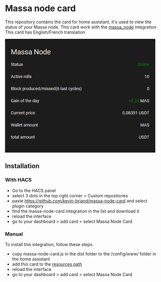 # Massa node card

This repository contains the card for home assistant, it's used to view the status of your Massa node.
This card work with the [massa_node](https://github.com/kevin-briand/massa_node) integration
This card has English/French translation

![card.png](img/card.png)
## Installation
### With HACS
- Go to the HACS panel
- select 3 dots in the top right corner > Custom repositories
- paste https://github.com/kevin-briand/massa-node-card and select plugin category
- find the massa-node-card integration in the list and download it
- reload the interface
- go to your dashboard > add card > select Massa Node Card

### Manual
To install this integration, follow these steps.
- copy massa-node-card.js in the dist folder to the /config/www/ folder in the home assistant
- add this card to the [resources path](https://developers.home-assistant.io/docs/frontend/custom-ui/registering-resources/)
- reload the interface
- go to your dashboard > add card > select Massa Node Card
